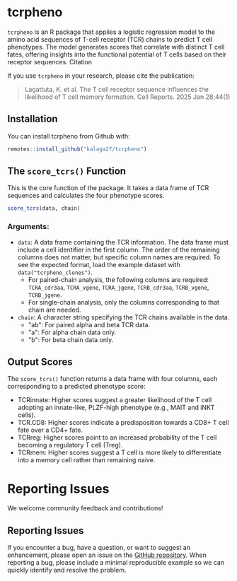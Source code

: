 # tcrpheno

`tcrpheno` is an R package that applies a logistic regression model to the amino acid sequences of T-cell receptor (TCR) chains to predict T cell phenotypes. The model generates scores that correlate with distinct T cell fates, offering insights into the functional potential of T cells based on their receptor sequences.
Citation

If you use `tcrpheno` in your research, please cite the publication:

> Lagattuta, K. et al. The T cell receptor sequence influences the likelihood of 
T cell memory formation. Cell Reports. 2025 Jan 28;44(1)


## Installation

You can install tcrpheno from Github with:

``` r
remotes::install_github("kalaga27/tcrpheno")
```

## The `score_tcrs()` Function

This is the core function of the package. It takes a data frame of TCR 
sequences and calculates the four phenotype scores.

```r
score_tcrs(data, chain)
```

### Arguments:
* `data`: A data frame containing the TCR information. The data frame must 
include a cell identifier in the first column. The order of the remaining 
columns does not matter, but specific column names are required. To see the 
expected format, load the example dataset with ```data("tcrpheno_clones")```.
  * For paired-chain analysis, the following columns are required: `TCRA_cdr3aa`, 
  `TCRA_vgene`, `TCRA_jgene`, `TCRB_cdr3aa`, `TCRB_vgene`, `TCRB_jgene`.
  * For single-chain analysis, only the columns corresponding to that chain 
  are needed.
* `chain`: A character string specifying the TCR chains available in the data.
  * "ab": For paired alpha and beta TCR data.
  * "a": For alpha chain data only.
  * "b": For beta chain data only.
  
## Output Scores

The `score_tcrs()` function returns a data frame with four columns, each 
corresponding to a predicted phenotype score:
* TCRinnate: Higher scores suggest a greater likelihood of the T cell adopting 
an innate-like, PLZF-high phenotype (e.g., MAIT and iNKT cells).
* TCR.CD8: Higher scores indicate a predisposition towards a CD8+ T cell fate 
over a CD4+ fate.
* TCRreg: Higher scores point to an increased probability of the T cell 
becoming a regulatory T cell (Treg).
* TCRmem: Higher scores suggest a T cell is more likely to differentiate into 
a memory cell rather than remaining naive.

# Reporting Issues

We welcome community feedback and contributions!

## Reporting Issues

If you encounter a bug, have a question, or want to suggest an enhancement,
please open an issue on the [GitHub repository](https://github.com/kalaga27/tcrpheno). 
When reporting a bug, please include a minimal reproducible example so we can quickly identify 
and resolve the problem.
